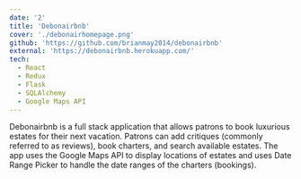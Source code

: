 ```yaml
---
date: '2'
title: 'Debonairbnb'
cover: './debonairhomepage.png'
github: 'https://github.com/brianmay2014/debonairbnb'
external: 'https://debonairbnb.herokuapp.com/'
tech:
  - React
  - Redux
  - Flask
  - SQLAlchemy
  - Google Maps API
---
```


Debonairbnb is a full stack application that allows patrons to book luxurious estates for their next vacation. Patrons can add critiques (commonly referred to as reviews), book charters, and search available estates. The app uses the Google Maps API to display locations of estates and uses Date Range Picker to handle the date ranges of the charters (bookings).
